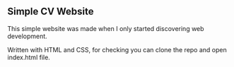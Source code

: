 ## Simple CV Website

This simple website was made when I only started discovering web development. 

Written with HTML and CSS, for checking you can clone the repo and open index.html file. 

